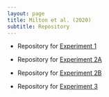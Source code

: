 ```yaml
---
layout: page
title: Milton et al. (2020)
subtitle: Repository
---
```


- Repository for [Experiment 1](https://osf.io/qxtw9/)

- Repository for [Experiment 2A](https://osf.io/rgpx6)

- Repository for [Experiment 2B](https://osf.io/t79sr/)

- Repository for [Experiment 3](https://osf.io/5cd34)












